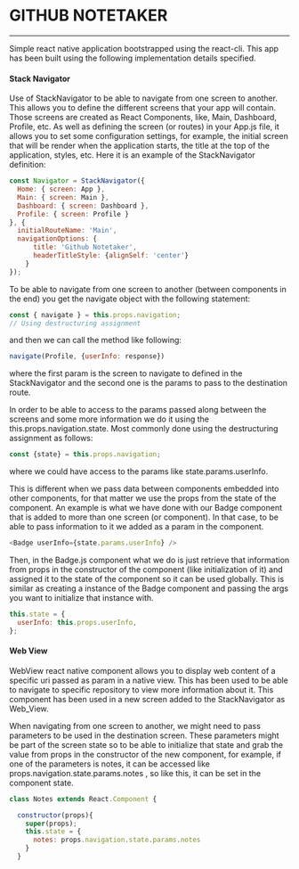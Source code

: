 # GITHUB NOTETAKER
------------------

Simple react native application bootstrapped using the react-cli. This app has been built using the following implementation details specified.

#### Stack Navigator
Use of StackNavigator to be able to navigate from one screen to another. This allows you to define the different screens that your app will contain. Those screens are created as React Components, like, Main, Dashboard, Profile, etc. As well as defining the screen (or routes) in your App.js file, it allows you to set some configuration settings, for example, the initial screen that will be render when the application starts, the title at the top of the application, styles, etc. Here it is an example of the StackNavigator definition:

```javascript
const Navigator = StackNavigator({
  Home: { screen: App },
  Main: { screen: Main },
  Dashboard: { screen: Dashboard },
  Profile: { screen: Profile }
}, {
  initialRouteName: 'Main',
  navigationOptions: {
      title: 'Github Notetaker',
      headerTitleStyle: {alignSelf: 'center'}
    }
});
```

To be able to navigate from one screen to another (between components in the end) you get the navigate object with the following statement:

```javascript
const { navigate } = this.props.navigation; 
// Using destructuring assignment
```

and then we can call the method like following:
```javascript
navigate(Profile, {userInfo: response}) 
```

where the first param is the screen to navigate to defined in the StackNavigator and the second one is the params to pass to the destination route.

In order to be able to access to the params passed along between the screens and some more information we do it using the this.props.navigation.state. Most commonly done using the destructuring assignment as follows:

```javascript
const {state} = this.props.navigation;
```
where we could have access to the params like state.params.userInfo.

This is different when we pass data between components embedded into other components, for that matter we use the props from the state of the component. An example is what we have done with our Badge component that is added to more than one screen (or component). In that case, to be able to pass information to it we added as a param in the component.

```javascript
<Badge userInfo={state.params.userInfo} />
```

Then, in the Badge.js component what we do is just retrieve that information from props in the constructor of the component (like initialization of it) and assigned it to the state of the component so it can be used globally. This is similar as creating a instance of the Badge component and passing the args you want to initialize that instance with.

```javascript
this.state = {
  userInfo: this.props.userInfo,
};
```

#### Web View
WebView react native component allows you to display web content of a specific uri passed as param in a native view. This has been used to be able to navigate to specific repository to view more information about it. This component has been used in a new screen added to the StackNavigator as Web_View.

When navigating from one screen to another, we might need to pass parameters to be used in the destination screen. These parameters might be part of the screen state so to be able to initialize that state and grab the value from props in the constructor of the new component, for example, if one of the parameters is notes, it can be accessed like  props.navigation.state.params.notes , so like this, it can be set in the component state.

```javascript
class Notes extends React.Component {

  constructor(props){
    super(props);
    this.state = {
      notes: props.navigation.state.params.notes
    }
  }
  ```

